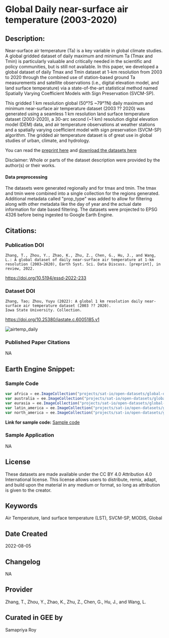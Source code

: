 
# Global Daily near-surface air temperature (2003-2020)

## Description:

Near-surface air temperature (Ta) is a key variable in global climate studies. A global gridded dataset of daily maximum and minimum Ta (Tmax and Tmin) is particularly valuable and critically needed in the scientific and policy communities, but is still not available. In this paper, we developed a global dataset of daily Tmax and Tmin dataset at 1-km resolution from 2003 to 2020 through the combined use of station-based ground Ta measurements and satellite observations (i.e., digital elevation model, and land surface temperature) via a state-of-the-art statistical method named Spatially Varying Coefficient Models with Sign Preservation (SVCM-SP).

This gridded 1 km resolution global (50°?S ~79°?N) daily maximum and minimum near-surface air temperature dataset (2003 ?? 2020) was generated using a seamless 1 km resolution land surface temperature dataset (2003-2020), a 30-arc second (~1 km) resolution digital elevation model (DEM) data, and air temperature observations at weather stations and a spatially varying coefficient model with sign preservation (SVCM-SP) algorithm. The gridded air temperature dataset is of great use in global studies of urban, climate, and hydrology.

You can read the [preprint here](https://essd.copernicus.org/preprints/essd-2022-233/) and [download the datasets here](https://iastate.figshare.com/collections/A_global_1_km_resolution_daily_near-surface_air_temperature_dataset_2003_2020_/6005185)

Disclaimer: Whole or parts of the dataset description were provided by the author(s) or their works.

#### Data preprocessing
The datasets were generated regionally and for tmax and tmin. The tmax and tmin were combined into a single collection for the regions generated. Additional metadata called "prop_type" was added to allow for filtering along with other metadata like the day of year and the actual date information for date based filtering. The datasets were projected to EPSG 4326 before being ingested to Google Earth Engine.

## Citations:

### Publication DOI

```
Zhang, T., Zhou, Y., Zhao, K., Zhu, Z., Chen, G., Hu, J., and Wang, L.: A global dataset of daily near-surface air temperature at 1-km resolution (2003–2020), Earth Syst. Sci. Data Discuss. [preprint], in review, 2022.
```
https://doi.org/10.5194/essd-2022-233

### Dataset DOI

```
Zhang, Tao; Zhou, Yuyu (2022): A global 1 km resolution daily near-surface air temperature dataset (2003 ?? 2020).
Iowa State University. Collection. 
```
https://doi.org/10.25380/iastate.c.6005185.v1

![airtemp_daily](https://user-images.githubusercontent.com/6677629/183010148-ca435956-a295-47c7-8a84-f4e00fb9b9a2.gif)

### Published Paper Citations

NA

## Earth Engine Snippet:

### Sample Code

```js
var africa = ee.ImageCollection("projects/sat-io/open-datasets/global-daily-air-temp/africa");
var australia = ee.ImageCollection("projects/sat-io/open-datasets/global-daily-air-temp/australia");
var eurasia = ee.ImageCollection("projects/sat-io/open-datasets/global-daily-air-temp/europe_asia");
var latin_america = ee.ImageCollection("projects/sat-io/open-datasets/global-daily-air-temp/latin_america");
var north_america = ee.ImageCollection("projects/sat-io/open-datasets/global-daily-air-temp/north_america");
```

**Link for sample code:** [Sample code](https://code.earthengine.google.com/?scriptPath=users/sat-io/awesome-gee-catalog-examples:weather-climate/GLOBAL-DAILY-NEAR-SURFACE-AIR-TEMP
)

### Sample Application

NA

## License

These datasets are made available under the CC BY 4.0 Attribution 4.0 International license. This license allows users to distribute, remix, adapt, and build upon the material in any medium or format, so long as attribution is given to the creator.

## Keywords

Air Temperature, land surface temperature (LST), SVCM-SP, MODIS, Global

## Date Created

2022-08-05

## Changelog
NA

## Provider

Zhang, T., Zhou, Y., Zhao, K., Zhu, Z., Chen, G., Hu, J., and Wang, L.

## Curated in GEE by
Samapriya Roy
